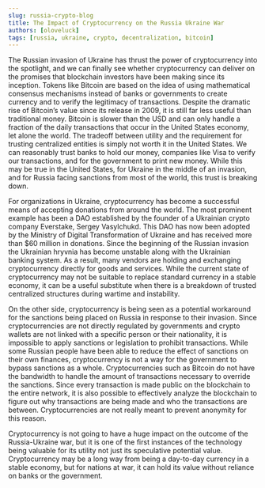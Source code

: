 ```yaml
---
slug: russia-crypto-blog
title: The Impact of Cryptocurrency on the Russia Ukraine War
authors: [oloveluck]
tags: [russia, ukraine, crypto, decentralization, bitcoin]
---
```


The Russian invasion of Ukraine has thrust the power of cryptocurrency into the spotlight, and we can finally see whether cryptocurrency can deliver on the promises that blockchain investors have been making since its inception. <!--truncate--> Tokens like Bitcoin are based on the idea of using mathematical consensus mechanisms instead of banks or governments to create currency and to verify the legitimacy of transactions. Despite the dramatic rise of Bitcoin’s value since its release in 2009, it is still far less useful than traditional money. Bitcoin is slower than the USD and can only handle a fraction of the daily transactions that occur in the United States economy, let alone the world. The tradeoff between utility and the requirement for trusting centralized entities is simply not worth it in the United States. We can reasonably trust banks to hold our money, companies like Visa to verify our transactions, and for the government to print new money. While this may be true in the United States, for Ukraine in the middle of an invasion, and for Russia facing sanctions from most of the world, this trust is breaking down. 

For organizations in Ukraine, cryptocurrency has become a successful means of accepting donations from around the world. The most prominent example has been a DAO established by the founder of a Ukrainian crypto company Everstake, Sergey Vasylchukd. This DAO has now been adopted by the Ministry of Digital Transformation of Ukraine and has received more than $60 million in donations. Since the beginning of the Russian invasion the Ukrainian hryvnia has become unstable along with the Ukrainian banking system. As a result, many vendors are holding and exchanging cryptocurrency directly for goods and services. While the current state of cryptocurrency may not be suitable to replace standard currency in a stable economy, it can be a useful substitute when there is a breakdown of trusted centralized structures during wartime and instability. 

On the other side, cryptocurrency is being seen as a potential workaround for the sanctions being placed on Russia in response to their invasion. Since cryptocurrencies are not directly regulated by governments and crypto wallets are not linked with a specific person or their nationality, it is impossible to apply sanctions or legislation to prohibit transactions. While some Russian people have been able to reduce the effect of sanctions on their own finances, cryptocurrency is not a way for the government to bypass sanctions as a whole. Cryptocurrencies such as Bitcoin do not have the bandwidth to handle the amount of transactions necessary to override the sanctions. Since every transaction is made public on the blockchain to the entire network, it is also possible to effectively analyze the blockchain to figure out why transactions are being made and who the transactions are between. Cryptocurrencies are not really meant to prevent anonymity for this reason. 

Cryptocurrency is not going to have a huge impact on the outcome of the Russia-Ukraine war, but it is one of the first instances of the technology being valuable for its utility not just its speculative potential value. Cryptocurrency may be a long way from being a day-to-day currency in a stable economy, but for nations at war, it can hold its value without reliance on banks or the government.
